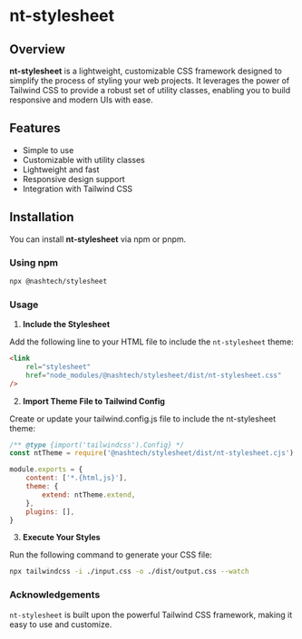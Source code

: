 # nt-stylesheet

## Overview

**nt-stylesheet** is a lightweight, customizable CSS framework designed to simplify the process of styling your web projects. It leverages the power of Tailwind CSS to provide a robust set of utility classes, enabling you to build responsive and modern UIs with ease.

## Features

-   Simple to use
-   Customizable with utility classes
-   Lightweight and fast
-   Responsive design support
-   Integration with Tailwind CSS

## Installation

You can install **nt-stylesheet** via npm or pnpm.

### Using npm

```sh
npx @nashtech/stylesheet
```

### Usage

1. **Include the Stylesheet**

Add the following line to your HTML file to include the `nt-stylesheet` theme:

```html
<link
    rel="stylesheet"
    href="node_modules/@nashtech/stylesheet/dist/nt-stylesheet.css"
/>
```

2. **Import Theme File to Tailwind Config**

Create or update your tailwind.config.js file to include the nt-stylesheet theme:

```js
/** @type {import('tailwindcss').Config} */
const ntTheme = require('@nashtech/stylesheet/dist/nt-stylesheet.cjs')

module.exports = {
    content: ['*.{html,js}'],
    theme: {
        extend: ntTheme.extend,
    },
    plugins: [],
}
```

3. **Execute Your Styles**

Run the following command to generate your CSS file:

```bash
npx tailwindcss -i ./input.css -o ./dist/output.css --watch
```

### Acknowledgements

`nt-stylesheet` is built upon the powerful Tailwind CSS framework, making it easy to use and customize.
